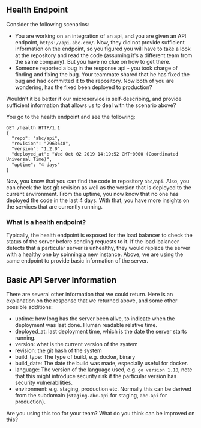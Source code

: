 ## Health Endpoint

Consider the following scenarios:

- You are working on an integration of an api, and you are given an API endpoint, `https://api.abc.com/`. Now, they did not provide sufficient information on the endpoint, so you figured you will have to take a look at the repository and read the code (assuming it's a different team from the same company). But you have no clue on how to get there.
- Someone reported a bug in the response api - you took charge of finding and fixing the bug. Your teammate shared that he has fixed the bug and had committed it to the repository. Now both of you are wondering, has the fixed been deployed to production?

Wouldn't it be better if our microservice is self-describing, and provide sufficient information that allows us to deal with the scenario above?

You go to the health endpoint and see the following:

```
GET /health HTTP/1.1
{
  "repo": "abc/api",
  "revision": "2963648",
  "version": "1.2.0",
  "deployed_at": "Wed Oct 02 2019 14:19:52 GMT+0000 (Coordinated Universal Time)",
  "uptime": "4 days"
}
```

Now, you know that you can find the code in repository `abc/api`. Also, you can check the last git revision as well as the version that is deployed to the current environment. From the uptime, you now know that no one has deployed the code in the last 4 days. With that, you have more insights on the services that are currently running.


### What is a health endpoint?

Typically, the health endpoint is exposed for the load balancer to check the status of the server before sending requests to it. If the load-balancer detects that a particular server is unhealthy, they would replace the server with a healthy one by spinning a new instance. Above, we are using the same endpoint to provide basic information of the server.

## Basic API Server Information

There are several other information that we could return. Here is an explanation on the response that we returned above, and some other possible additions:

- uptime: how long has the server been alive, to indicate when the deployment was last done. Human readable relative time.
- deployed_at: last deployment time, which is the date the server starts running. 
- version: what is the current version of the system
- revision: the git hash of the system
- build_type: The type of build, e.g. docker, binary
- build_date: The date the build was made, especially useful for docker. 
- language: The version of the language used, e.g. `go version 1.10`, note that this might introduce security risk if the particular version has security vulnerabilities.
- environment: e.g. staging, production etc. Normally this can be derived from the subdomain (`staging.abc.api` for staging, `abc.api` for production).


Are you using this too for your team? What do you think can be improved on this?

